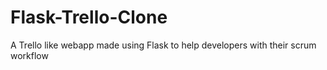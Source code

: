 # Flask-Trello-Clone
A Trello like webapp made using Flask to help developers with their scrum workflow
